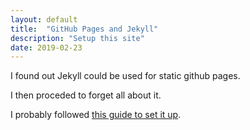 ```yaml
---
layout: default
title:  "GitHub Pages and Jekyll"
description: "Setup this site"
date: 2019-02-23
---
```


I found out Jekyll could be used for static github pages.

I then proceded to forget all about it.

I probably followed [this guide to set it up](https://help.github.com/en/github/working-with-github-pages/setting-up-a-github-pages-site-with-jekyll).
